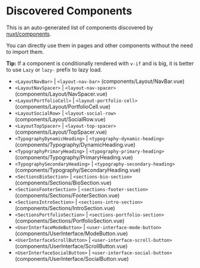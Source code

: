 # Discovered Components

This is an auto-generated list of components discovered by [nuxt/components](https://github.com/nuxt/components).

You can directly use them in pages and other components without the need to import them.

**Tip:** If a component is conditionally rendered with `v-if` and is big, it is better to use `Lazy` or `lazy-` prefix to lazy load.

- `<LayoutNavBar>` | `<layout-nav-bar>` (components/Layout/NavBar.vue)
- `<LayoutNavSpacer>` | `<layout-nav-spacer>` (components/Layout/NavSpacer.vue)
- `<LayoutPortfolioCell>` | `<layout-portfolio-cell>` (components/Layout/PortfolioCell.vue)
- `<LayoutSocialRow>` | `<layout-social-row>` (components/Layout/SocialRow.vue)
- `<LayoutTopSpacer>` | `<layout-top-spacer>` (components/Layout/TopSpacer.vue)
- `<TypographyDynamicHeading>` | `<typography-dynamic-heading>` (components/Typography/DynamicHeading.vue)
- `<TypographyPrimaryHeading>` | `<typography-primary-heading>` (components/Typography/PrimaryHeading.vue)
- `<TypographySecondaryHeading>` | `<typography-secondary-heading>` (components/Typography/SecondaryHeading.vue)
- `<SectionsBioSection>` | `<sections-bio-section>` (components/Sections/BioSection.vue)
- `<SectionsFooterSection>` | `<sections-footer-section>` (components/Sections/FooterSection.vue)
- `<SectionsIntroSection>` | `<sections-intro-section>` (components/Sections/IntroSection.vue)
- `<SectionsPortfolioSection>` | `<sections-portfolio-section>` (components/Sections/PortfolioSection.vue)
- `<UserInterfaceModeButton>` | `<user-interface-mode-button>` (components/UserInterface/ModeButton.vue)
- `<UserInterfaceScrollButton>` | `<user-interface-scroll-button>` (components/UserInterface/ScrollButton.vue)
- `<UserInterfaceSocialButton>` | `<user-interface-social-button>` (components/UserInterface/SocialButton.vue)
